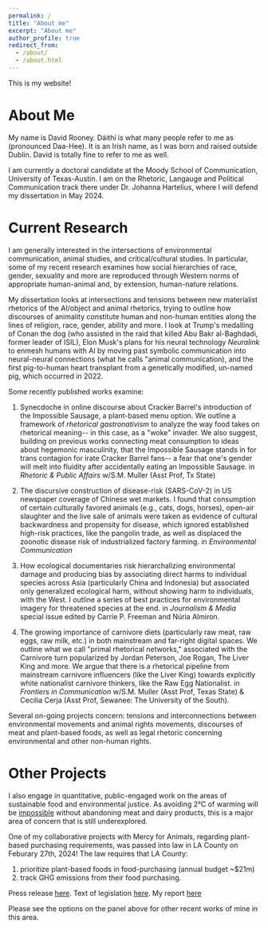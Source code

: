 ```yaml
---
permalink: /
title: "About me"
excerpt: "About me"
author_profile: true
redirect_from: 
  - /about/
  - /about.html
---
```


This is my website!

About Me
======

My name is David Rooney. Dáithí is what many people refer to me as (pronounced Daa-Hee). It is an Irish name, as I was born and raised outside Dublin. David is totally fine to refer to me as well.

I am currently a doctoral candidate at the Moody School of Communication, University of Texas-Austin. I am on the Rhetoric, Langauge and Political Communication track there under Dr. Johanna Hartelius, where I will defend my dissertation in May 2024.

Current Research
======
I am generally interested in the intersections of environmental communication, animal studies, and critical/cultural studies. In particular, some of my recent research examines how social hierarchies of race, gender, sexuality and more are reproduced through Western norms of appropriate human-animal and, by extension, human-nature relations. 

My dissertation looks at intersections and tensions between new materialist rhetorics of the AI/object and animal rhetorics, trying to outline how discourses of animality constitute human and non-human entities along the lines of religion, race, gender, ability and more. I look  at Trump's medalling of Conan the dog (who assisted in the raid that killed Abu Bakr al-Baghdadi, former leader of ISIL), Elon Musk's plans for his neural technology _Neuralink_ to enmesh humans with AI by moving past symbolic communication into neural-neural connections (what he calls "animal communication), and the first pig-to-human heart transplant from a genetically modified, un-named pig, which occurred in 2022.

Some recently published works examine:

1) Synecdoche in online discourse about Cracker Barrel's introduction of the Impossible Sausage, a plant-based menu option. We outline a framework of _rhetorical gastronativism_ to analyze the way food takes on rhetorical meaning-- in this case, as a "woke" invader. We also suggest, building on previous works connecting meat consumption to ideas about hegemonic masculinity, that the Impossible Sausage stands in for trans contagion for irate Cracker Barrel fans-- a fear that one's gender will melt into fluidity after accidentally eating an Impossible Sausage. in _Rhetoric & Public Affairs_ w/S.M. Muller (Asst Prof, Tx State)

2) The discursive construction of disease-risk (SARS-CoV-2) in US newspaper coverage of Chinese wet markets. I found that consumption of certain culturally favored animals (e.g., cats, dogs, horses), open-air slaughter and the live sale of animals were taken as evidence of cultural backwardness and propensity for disease, which ignored established high-risk practices, like the pangolin trade, as well as displaced the zoonotic disease risk of industrialized factory farming. in _Environmental Communication_

3) How ecological documentaries risk hierarchalizing environmental damage and producing bias by associating direct harms to individual species across Asia (particularly China and Indonesia) but associated only generalized ecological harm, without showing harm to individuals, with the West. I outline a series of best practices for environmental imagery for threatened species at the end. in _Journalism & Media_ special issue edited by Carrie P. Freeman and Núria Almiron.

4) The growing importance of carnivore diets (particularly raw meat, raw eggs, raw milk, etc.) in both mainstream and far-right digital spaces. We outline what we call "primal rhetorical networks," associated with the Carnivore turn popularized by Jordan Peterson, Joe Rogan, The Liver King and more. We argue that there is a rhetorical pipeline from mainstream carnivore influencers (like the Liver King) towards explicitly white nationalist carnivore thinkers, like the Raw Egg Nationalist. in _Frontiers in Communication_ w/S.M. Muller (Asst Prof, Texas State) & Cecilia Cerja (Asst Prof, Sewanee: The University of the South).

Several on-going projects concern: tensions and interconnections between environmental movements and animal rights movements, discourses of meat and plant-based foods, as well as legal rhetoric concerning environmental and other non-human rights.

Other Projects 
======
I also engage in quantitative, public-engaged work on the areas of sustainable food and environmental justice. As avoiding 2°C of warming will be [impossible](https://www.science.org/doi/10.1126/science.aba7357) without abandoning meat and dairy products, this is a major area of concern that is still underexplored.

One of my collaborative projects with Mercy for Animals, regarding plant-based purchasing requirements, was passed into law in LA County on Feburary 27th, 2024!
The law requires that LA County: 
  1) prioritize plant-based foods in food-purchasing (annual budget ~$21m) 
  2) track GHG emissions from their food purchasing.
  
Press release [here](https://mercyforanimals.org/blog/los-angeles-county-passes-groundbreaking-policy-requiring-plant-based-food-purchases/?).
Text of legislation [here](https://file.lacounty.gov/SDSInter/bos/supdocs/189000.pdf?_ga=2.163954168.699224008.1709225889-1562402269.1706893394).
My report [here](https://daithirooney.github.io/Plant-based_Purchasing_Report/)

Please see the options on the panel above for other recent works of mine in this area.

